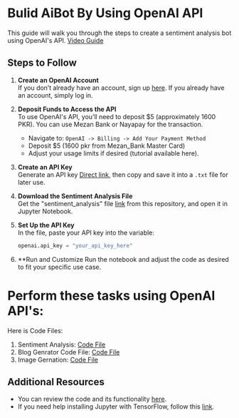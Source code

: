 # Bulid AiBot By Using OpenAI API

This guide will walk you through the steps to create a sentiment analysis bot using OpenAI's API.
[Video Guide](https://youtu.be/mQ50on8GrFI?si=XjUReT56CvdogXOc)

## Steps to Follow

1. **Create an OpenAI Account**  
   If you don’t already have an account, sign up [here](https://platform.openai.com/). If you already have an account, simply log in.

2. **Deposit Funds to Access the API**  
   To use OpenAI's API, you’ll need to deposit $5 (approximately 1600 PKR). You can use Mezan Bank or Nayapay for the transaction.  
   - Navigate to: `OpenAI -> Billing -> Add Your Payment Method`
   - Deposit $5 (1600 pkr from Mezan_Bank Master Card) 
   - Adjust your usage limits if desired (tutorial available here).

3. **Create an API Key**  
   Generate an API key [Direct link](https://platform.openai.com/settings/organization/api-keys), then copy and save it into a `.txt` file for later use.

4. **Download the Sentiment Analysis File**  
   Get the "sentiment_analysis" file [link](https://github.com/awaisqarni2/Senitment_Analysis_By_Using_OpenAI_API/blob/main/Sentiment_Analysis.ipynb) from this repository, and open it in Jupyter Notebook.

5. **Set Up the API Key**  
   In the file, paste your API key into the variable:  
   ```python
   openai.api_key = "your_api_key_here"

6. **Run and Customize
   Run the notebook and adjust the code as desired to fit your specific use case.
   
# Perform these tasks using OpenAI API's:
Here is Code Files:
   1. Sentiment Analysis: [Code File](https://github.com/awaisqarni2/Senitment_Analysis_By_Using_OpenAI_API/blob/main/Sentiment_Analysis.ipynb)
   2. Blog Genrator Code File: [Code File](https://github.com/awaisqarni2/Senitment_Analysis_By_Using_OpenAI_API/blob/main/generate_blog.ipynb)
   3. Image Gernation: [Code File](https://github.com/awaisqarni2/Senitment_Analysis_By_Using_OpenAI_API/blob/main/Image%20Gerneration%20using%20DELL-E.ipynb)


## Additional Resources
   - You can review the code and its functionality [here](https://github.com/awaisqarni2/Senitment_Analysis_By_Using_OpenAI_API/blob/main/Explain_Senitment_Analysis_Code.pdf).
   - If you need help installing Jupyter with TensorFlow, follow this [link](https://github.com/awaisqarni2/Jupyter-with-TensorFlow-Installation_Guide/tree/main).
